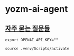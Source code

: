 # yozm-ai-agent


## [자주 묻는 질문들](https://github.com/wapj/yozm-ai-agent/wiki/FAQ#q-%EA%B0%80%EC%83%81%ED%99%98%EA%B2%BD-venv%EB%8A%94-%ED%95%AD%EC%83%81-%ED%99%9C%EC%84%B1%ED%99%94-%ED%95%B4%EC%95%BC%ED%95%98%EB%82%98%EC%9A%94)


```
export OPENAI_API_KEY=""
```


```
source .venv/Scripts/activate
```